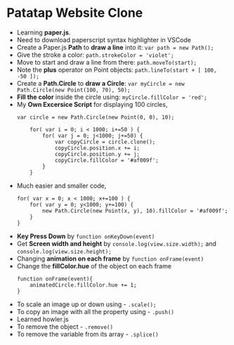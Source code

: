 # Patatap Website Clone

- Learning **paper.js**.
- Need to download paperscript syntax highlighter in VSCode
- Create a Paper.js **Path** to **draw a line** into it: `var path = new Path();`
- Give the stroke a color: `path.strokeColor = 'violet';`
- Move to start and draw a line from there: `path.moveTo(start);`
- Note the **plus** operator on Point objects: `path.lineTo(start + [ 100, -50 ]);`
- Create a **Path.Circle** to **draw a Circle**: `var myCircle = new Path.Circle(new Point(100, 70), 50);`
- **Fill the color** inside the circle using: `myCircle.fillColor = 'red';`
- My **Own Excersice Script** for displaying 100 circles,
    ```
    var circle = new Path.Circle(new Point(0, 0), 10);
        
        for( var i = 0; i < 1000; i+=50 ) {
            for( var j = 0; j<1000; j+=50) {
                var copyCircle = circle.clone();
                copyCircle.position.x += i;
                copyCircle.position.y += j;
                copyCircle.fillColor = '#af009f';
            }
        }
    ```
- Much easier and smaller code,
    ```
    for( var x = 0; x < 1000; x+=100 ) {
        for( var y = 0; y<1000; y+=100) {
            new Path.Circle(new Point(x, y), 10).fillColor = '#af009f';
        }
    }
    ```
- **Key Press Down** by `function onKeyDown(event)`
- Get **Screen width and height** by `console.log(view.size.width);` and `console.log(view.size.height);`
- Changing **animation on each frame** by `function onFrame(event)`
- Change the **fillColor.hue** of the object on each frame
    ```
    function onFrame(event){
        animatedCircle.fillColor.hue += 1;
    }
    ```
- To scale an image up or down using - `.scale();`
- To copy an image with all the property using - `.push()`
- Learned howler.js
- To remove the object - `.remove()`
- To remove the variable from its array - `.splice()`